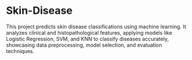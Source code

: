 # Skin-Disease
This project predicts skin disease classifications using machine learning. It analyzes clinical and histopathological features, applying models like Logistic Regression, SVM, and KNN to classify diseases accurately, showcasing data preprocessing, model selection, and evaluation techniques.
